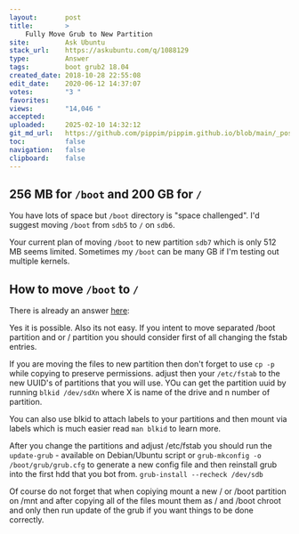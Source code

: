 ```yaml
---
layout:       post
title:        >
    Fully Move Grub to New Partition
site:         Ask Ubuntu
stack_url:    https://askubuntu.com/q/1088129
type:         Answer
tags:         boot grub2 18.04
created_date: 2018-10-28 22:55:08
edit_date:    2020-06-12 14:37:07
votes:        "3 "
favorites:    
views:        "14,046 "
accepted:     
uploaded:     2025-02-10 14:32:12
git_md_url:   https://github.com/pippim/pippim.github.io/blob/main/_posts/2018/2018-10-28-Fully-Move-Grub-to-New-Partition.md
toc:          false
navigation:   false
clipboard:    false
---
```


## 256 MB for `/boot` and 200 GB for `/`

You have lots of space but `/boot` directory is "space challenged". I'd suggest moving `/boot` from `sdb5` to `/` on `sdb6`.

Your current plan of moving `/boot` to new partition `sdb7` which is only 512 MB seems limited. Sometimes my `/boot` can be many GB if I'm testing out multiple kernels.

## How to move `/boot` to `/`

There is already an answer [here][1]:

Yes it is possible. Also its not easy. If you intent to move separated /boot partition and or / partition you should consider first of all changing the fstab entries. 

If you are moving the files to new partition then don't forget to use `cp -p` while copying to preserve permissions. adjust then your `/etc/fstab` to the new UUID's of partitions that you will use. YOu can get the partition uuid by running `blkid /dev/sdXn` where X is name of the drive and n number of partition. 

You can also use blkid to attach labels to your partitions and then mount via labels which is much easier read `man blkid` to learn more.

After you change the partitions and adjust /etc/fstab you should run the `update-grub` - available on Debian/Ubuntu script or `grub-mkconfig -o /boot/grub/grub.cfg` to generate a new config file and then reinstall grub into the first hdd that you bot from. `grub-install --recheck /dev/sdb`

Of course do not forget that when copiying mount a new / or /boot partition on /mnt and after copying all of the files mount them as / and /boot chroot and only then run update of the grub if you want things to be done correctly. 

  [1]: https://unix.stackexchange.com/a/385713/200094
